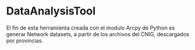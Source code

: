 # DataAnalysisTool
El fin de esta herramienta creada con el modulo Arcpy de Python es generar Network datasets, a partir de los archivos del CNIG, descargados por provincias.
